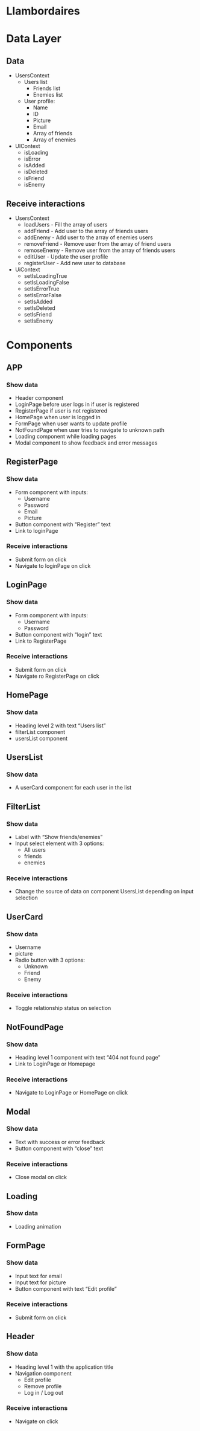 # Llambordaires

# Data Layer

## Data

-   UsersContext
    -   Users list
        -   Friends list
        -   Enemies list
    -   User profile:
        -   Name
        -   ID
        -   Picture
        -   Email
        -   Array of friends
        -   Array of enemies
-   UIContext
    -   isLoading
    -   isError
    -   isAdded
    -   isDeleted
    -   isFriend
    -   isEnemy

## Receive interactions

-   UsersContext
    -   loadUsers - Fill the array of users
    -   addFriend - Add user to the array of friends users
    -   addEnemy - Add user to the array of enemies users
    -   removeFriend - Remove user from the array of friend users
    -   remoseEnemy - Remove user from the array of friends users
    -   editUser - Update the user profile
    -   registerUser - Add new user to database
-   UiContext
    -   setIsLoadingTrue
    -   setIsLoadingFalse
    -   setIsErrorTrue
    -   setIsErrorFalse
    -   setIsAdded
    -   setIsDeleted
    -   setIsFriend
    -   setIsEnemy

# Components

## APP

### Show data

-   Header component
-   LoginPage before user logs in if user is registered
-   RegisterPage if user is not registered
-   HomePage when user is logged in
-   FormPage when user wants to update profile
-   NotFoundPage when user tries to navigate to unknown path
-   Loading component while loading pages
-   Modal component to show feedback and error messages

###

## RegisterPage

### Show data

-   Form component with inputs:
    -   Username
    -   Password
    -   Email
    -   Picture
-   Button component with “Register” text
-   Link to loginPage

### Receive interactions

-   Submit form on click
-   Navigate to loginPage on click

## LoginPage

### Show data

-   Form component with inputs:
    -   Username
    -   Password
-   Button component with “login” text
-   Link to RegisterPage

### Receive interactions

-   Submit form on click
-   Navigate ro RegisterPage on click

## HomePage

### Show data

-   Heading level 2 with text “Users list”
-   filterList component
-   usersList component

## UsersList

### Show data

-   A userCard component for each user in the list

## FilterList

### Show data

-   Label with “Show friends/enemies”
-   Input select element with 3 options:
    -   All users
    -   friends
    -   enemies

### Receive interactions

-   Change the source of data on component UsersList depending on input selection

## UserCard

### Show data

-   Username
-   picture
-   Radio button with 3 options:
    -   Unknown
    -   Friend
    -   Enemy

### Receive interactions

-   Toggle relationship status on selection

## NotFoundPage

### Show data

-   Heading level 1 component with text “404 not found page”
-   Link to LoginPage or Homepage

### Receive interactions

-   Navigate to LoginPage or HomePage on click

## Modal

### Show data

-   Text with success or error feedback
-   Button component with “close” text

### Receive interactions

-   Close modal on click

## Loading

### Show data

-   Loading animation

## FormPage

### Show data

-   Input text for email
-   Input text for picture
-   Button component with text “Edit profile”

### Receive interactions

-   Submit form on click

## Header

### Show data

-   Heading level 1 with the application title
-   Navigation component
    -   Edit profile
    -   Remove profile
    -   Log in / Log out

### Receive interactions

-   Navigate on click
